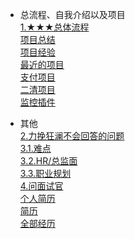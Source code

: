

* 总流程、自我介绍以及项目  
[1.★★★总体流程](/docs/recruit/1resumeCreate.md)  
[项目总结](/docs/recruit/project/ProjectSummary.md)  
[项目经验](/docs/recruit/project/ProjectExperience.md)  
[最近的项目](/docs/recruit/project/RecentProjects.md)   
[支付项目](/docs/recruit/project/payment.md)  
[二清项目](/docs/recruit/project/erqing.md)  
[监控插件](/docs/recruit/project/monitor.md)   

* 其他  
[2.力挽狂澜不会回答的问题](/docs/recruit/NoAnswer.md)  
[3.1.难点](/docs/recruit/4difficultProblem.md)  
[3.2.HR/总监面](/docs/recruit/HrInterview.md)  
[3.3.职业规划](/docs/recruit/CareerPlanning.md)  
[4.问面试官](/docs/recruit/3askProblem.md)  
[个人简历](/docs/recruit/PersonalResume.md)  
[简历](/docs/recruit/Resume.md)  
[全部经历](/docs/recruit/AllExperiences.md)  


